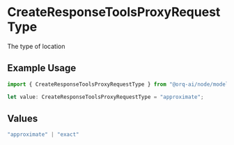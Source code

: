 # CreateResponseToolsProxyRequestType

The type of location

## Example Usage

```typescript
import { CreateResponseToolsProxyRequestType } from "@orq-ai/node/models/operations";

let value: CreateResponseToolsProxyRequestType = "approximate";
```

## Values

```typescript
"approximate" | "exact"
```